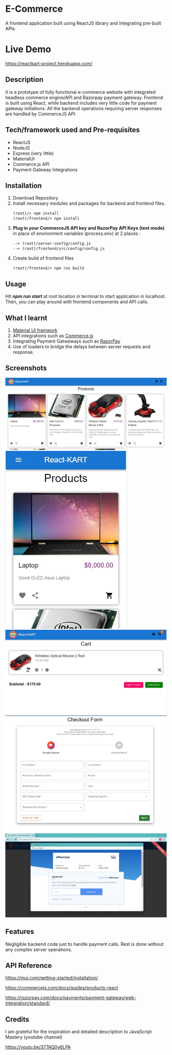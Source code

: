 # E-Commerce 
A frontend application built using ReactJS library and integrating pre-built APIs

# Live Demo
https://reactkart-project.herokuapp.com/

## Description
It is a prototype of fully functional e-commerce website with integrated headless commerce engine/API and Razorpay payment gateway. Frontend is built using React, while backend includes very little code for payment gateway initiations. All the backend operations requiring server responses are handled by CommerceJS API. 

## Tech/framework used and Pre-requisites
* ReactJS
* NodeJS
* Express (very little)
* MaterialUI
* Commerce.js API
* Payment Gateway Integrations

## Installation
1. Download Repository
2. Install necessary modules and packages for backend and frontend files.
   ```
   (root)/> npm install
   (root)/frontend/> npm install
   ```
3. **Plug in your CommerceJS API key and RazorPay API Keys (test mode)** in place of environment variables (process.env) at 2 places :
   ``` 
   --> (root)/server-config/config.js
   --> (root)/frontend/src/config/config.js
   ```
4. Create build of frontend files
   ``` 
   (root)/frontend/> npm run build
   ```

## Usage
Hit ***npm run start*** at root location in terminal to start application in localhost.
Then, you can play around with frontend components and API calls.

## What I learnt
1. [Material UI framwork](https://mui.com/)
2. API integrations such as [Commerce.js](https://commercejs.com/) 
3. Integrating Payment Gatweways such as [RazorPay](https://razorpay.com/)
4. Use of loaders to bridge the delays between server requests and response.

## Screenshots
![](images/Home.jpg)
![](images/Home-mobile.jpg)
![](images/Cart.jpg)
![](images/Checkout.jpg)
![](images/Payment.jpg)


## Features
Negligible backend code just to handle payment calls. 
Rest is done without any complex server operations.

## API Reference
https://mui.com/getting-started/installation/

https://commercejs.com/docs/guides/products-react

https://razorpay.com/docs/payments/payment-gateway/web-integration/standard/


## Credits
I am grateful for the inspiration and detailed description to JavaScript Mastery (youtube channel)

https://youtu.be/377AQ0y6LPA
